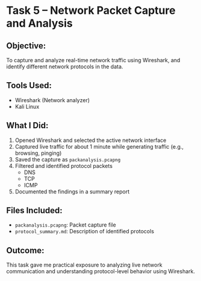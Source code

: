 # Task 5 – Network Packet Capture and Analysis

## Objective:
To capture and analyze real-time network traffic using Wireshark, and identify different network protocols in the data.

## Tools Used:
- Wireshark (Network analyzer)
- Kali Linux 

## What I Did:
1. Opened Wireshark and selected the active network interface
2. Captured live traffic for about 1 minute while generating traffic (e.g., browsing, pinging)
3. Saved the capture as `packanalysis.pcapng`
4. Filtered and identified protocol packets
   - DNS
   - TCP
   - ICMP
5. Documented the findings in a summary report

## Files Included:
- `packanalysis.pcapng`: Packet capture file
- `protocol_summary.md`: Description of identified protocols

## Outcome:
This task gave me practical exposure to analyzing live network communication and understanding protocol-level behavior using Wireshark.
